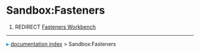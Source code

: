 # Sandbox:Fasteners
1.  REDIRECT [Fasteners Workbench](Fasteners_Workbench.md)



---
![](images/Right_arrow.png) [documentation index](../README.md) > Sandbox:Fasteners
